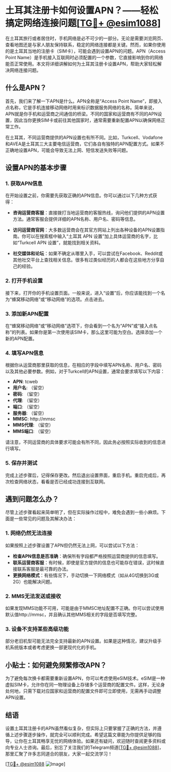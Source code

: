 # 土耳其注册卡如何设置APN？——轻松搞定网络连接问题[[TG💪+ @esim1088](https://t.me/s/esim1088)]

在土耳其旅行或者居住时，手机网络是必不可少的一部分。无论是需要浏览网页、查看地图还是与家人朋友保持联系，稳定的网络连接都是关键。然而，如果你使用的是土耳其当地的注册卡（SIM卡），可能会遇到设置APN的问题。APN（Access Point Name）是手机接入互联网时必须配置的一个参数，它直接影响到你的网络能否正常使用。本文将详细讲解如何为土耳其注册卡设置APN，帮助大家轻松解决网络连接问题。

## 什么是APN？

首先，我们来了解一下APN是什么。APN全称是“Access Point Name”，即接入点名称，它是手机连接移动网络时用来标识数据服务网络的名称。简单来说，APN就是你手机和运营商之间通信的桥梁。不同的国家和运营商有不同的APN设置，因此当你更换SIM卡或前往其他国家时，通常需要重新配置APN以确保网络正常工作。

在土耳其，不同运营商提供的APN设置也有所不同。比如，Turkcell、Vodafone和AVEA是土耳其三大主要电信运营商，它们各自有独特的APN配置方式。如果不正确地设置APN，可能会导致无法上网、短信发送失败等问题。

## 设置APN的基本步骤

### 1. 获取APN信息

在开始设置之前，你需要先获取正确的APN信息。你可以通过以下几种方式获得：

- **咨询运营商客服**：直接拨打当地运营商的客服热线，询问他们提供的APN设置方法。通常客服会提供详细的APN名称、用户名、密码等信息。
  
- **访问运营商官网**：大多数运营商会在其官方网站上列出各种设备的APN设置指南。你可以在搜索框中输入“土耳其 APN 设置”加上具体运营商的名字，比如“Turkcell APN 设置”，就能找到相关资料。

- **社交媒体和论坛**：如果不确定从哪里入手，可以尝试在Facebook、Reddit或其他社交平台上查找相关信息。很多有过类似经历的人都会在这些地方分享自己的经验。

### 2. 打开手机设置

接下来，打开你的手机设置页面。一般来说，进入“设置”后，你应该能找到一个名为“蜂窝移动网络”或“移动网络”的选项。点击进去。

### 3. 添加新APN配置

在“蜂窝移动网络”或“移动网络”选项下，你会看到一个名为“APN”或“接入点名称”的列表。如果你是第一次使用该SIM卡，那么这里可能为空白。选择添加一个新的APN配置。

### 4. 填写APN信息

根据你从运营商那里获取的信息，在相应的字段中填写APN名称、用户名、密码以及其他必要参数。例如，对于Turkcell的APN设置，通常会要求填写以下内容：

- **APN**: tcweb
- **用户名**: （留空）
- **密码**: （留空）
- **代理**: （留空）
- **端口**: （留空）
- **服务器**: （留空）
- **MMSC**: http://mmsc
- **MMS代理**: （留空）
- **MMS端口**: （留空）

请注意，不同运营商的具体要求可能会有所不同，因此务必按照实际收到的信息进行填写。

### 5. 保存并测试

完成上述步骤后，记得保存更改。然后退出设置界面，重启手机。重启完成后，再次检查网络状态，看看是否已经成功连接到互联网。

## 遇到问题怎么办？

尽管上述步骤看起来简单明了，但在实际操作过程中，难免会遇到一些小麻烦。下面是一些常见的问题及其解决办法：

### 1. 网络仍然无法连接

如果按照上述步骤设置了APN但仍然无法上网，可以尝试以下方法：

- **检查APN信息是否准确**：确保所有字段都严格按照运营商提供的信息填写。
- **联系运营商客服**：有时候，即使是官方提供的信息也可能存在错误，这时候直接联系客服是最可靠的办法。
- **更换网络模式**：有些情况下，手动切换一下网络模式（如从4G切换到3G或2G）也能解决问题。

### 2. MMS无法发送或接收

如果发现MMS功能不可用，可能是由于MMSC地址配置不正确。你可以尝试使用默认值http://mmsc，并且确认其他MMS相关的字段是否填写完整。

### 3. 设备不支持某些高级功能

部分老旧机型可能无法完全支持最新的APN设置。如果是这种情况，建议升级手机系统版本或者考虑更换一部更现代化的手机。

## 小贴士：如何避免频繁修改APN？

为了避免每次换卡都需要重新设置APN，你可以考虑使用eSIM技术。eSIM是一种虚拟SIM卡，允许你在同一物理设备上存储多个运营商的配置文件。这样，无论身处何地，只需下载对应国家和运营商的配置文件即可立即使用，无需再手动调整APN设置。

## 结语

设置土耳其注册卡的APN虽然看似复杂，但实际上只要掌握了正确的方法，并遵循上述步骤逐步操作，就完全可以顺利完成。希望这篇文章能为你提供足够的指导，让你在土耳其畅享无忧的网络体验。如果还有疑问，欢迎随时查阅更多资料或向专业人士咨询。最后，别忘了关注我们的Telegram频道[[TG💪+ @esim1088](https://t.me/s/esim1088)]，那里汇聚了许多志同道合的朋友，大家一起交流学习！

[[TG💪+ @esim1088](https://t.me/s/esim1088) ![Image](https://i.postimg.cc/4NQfJmqS/Snipaste-2025-05-13-00-14-12.png)]